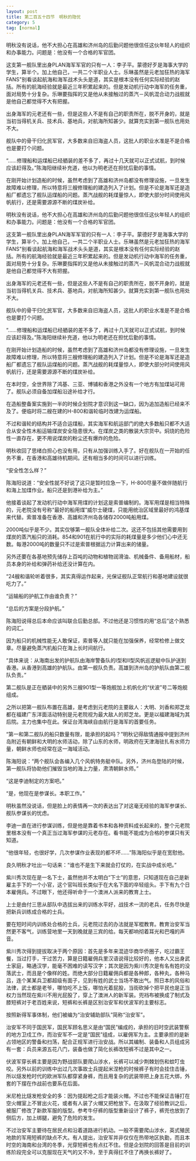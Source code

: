 ```yaml
---
layout: post
title: 第二百五十四节　明秋的隐忧
category: 5
tag: [normal]
---
```


明秋没有说话，他不大担心在高雄和济州岛的后勤问题他很信任这伙年轻人的组织和办事能力。问题是：他没有一个合格的军官团。

这支第一舰队里出身PLAN海军军官的只有一人：李子平。蒙德好歹是海事大学的学生，算半个。加上他自己，一共二个半职业人士。乐琳虽然是元老加狂热的海军FANS"别看谈起航海和海军战术头头是道，其实是根本没有任何实际经验的赵括。所有的航海经验就是最近三年积累起来的。但是发动机行动中海军的任务重，面对局势十分复杂。乐琳要指挥的又是他从未接触过的蒸汽－风帆混合动力战舰就是他自己都觉得不大有把握。

出身海军的元老还有一些，但是这些人不是有自己的职责所在，脱不开身的，就是当初当得机关兵、技术兵、基地兵，对航海所知甚少。就算充实到第一舰队也用处不大。

舰队中的骨干归化民军官，大多数来自旧海盗人员，这批人的职业水准是不是合格也是要打个问题。

“……修理船和运煤船已经舾装的差不多了，再过十几天就可以正式试航，到时候应该赶得及。”陈海阳继续补充道，他以为明老还在担忧后勤的事情。

在刚开始计划造船的时候，虽然考虑到了高雄和济州岛都没有修理设施，一旦发生故障难以修理，所以特意将三艘修理船的建造列入了计划。但是不论是海军还是造船厂都遗忘了舰队运煤船的问题。蒸汽战舰的耗煤量惊人，即使大部分时间使用风帆航行，还是需要源源不断的煤炭补给。

明秋没有说话，他不大担心在高雄和济州岛的后勤问题他很信任这伙年轻人的组织和办事能力。问题是：他没有一个合格的军官团。

这支第一舰队里出身PLAN海军军官的只有一人：李子平。蒙德好歹是海事大学的学生，算半个。加上他自己，一共二个半职业人士。乐琳虽然是元老加狂热的海军FANS"别看谈起航海和海军战术头头是道，其实是根本没有任何实际经验的赵括。所有的航海经验就是最近三年积累起来的。但是发动机行动中海军的任务重，面对局势十分复杂。乐琳要指挥的又是他从未接触过的蒸汽－风帆混合动力战舰就是他自己都觉得不大有把握。

出身海军的元老还有一些，但是这些人不是有自己的职责所在，脱不开身的，就是当初当得机关兵、技术兵、基地兵，对航海所知甚少。就算充实到第一舰队也用处不大。

舰队中的骨干归化民军官，大多数来自旧海盗人员，这批人的职业水准是不是合格也是要打个问题。

“……修理船和运煤船已经舾装的差不多了，再过十几天就可以正式试航，到时候应该赶得及。”陈海阳继续补充道，他以为明老还在担忧后勤的事情。

在刚开始计划造船的时候，虽然考虑到了高雄和济州岛都没有修理设施，一旦发生故障难以修理，所以特意将三艘修理船的建造列入了计划。但是不论是海军还是造船厂都遗忘了舰队运煤船的问题。蒸汽战舰的耗煤量惊人，即使大部分时间使用风帆航行，还是需要源源不断的煤炭补给。

在本时空，全世界除了鸿基、三亚、博铺和香港之外没有一个地方有加煤站可用了。舰队必须自备加煤船沿途补给才行。

在造船整备案实施到一半的时候企划院才意识到这一缺口，因为追加造船已经来不及了。便临时将二艘在建的H-800和谐轮临时改建为运煤船。

不过和谐轮的结构并不适合运煤船，其实海军和航运部门的绝大多数船只都不大适合从安全性木船运输煤炭安全隐患很大。在煤炭之类的散装大宗货中。焖烧的危险性一直存在，更不用说煤炭的粉尘还有爆炸的危险。

明秋收回了思绪白担心也没有用，只有从加强训练入手了。好在舰队在一开始的任务不重，在香港和高雄待机期间。还有相当多的时间可以进行训练。

“安全性怎么样？”

陈海阳说道：“安全性就不好说了这只是暂时应急一下，H-800尽量不做伴随航行和海上加煤作业。船只还是到港补给为主。”

他接着谈起了发动机行动中海军用煤的计划这是索普编制的。海军用煤是相当特殊的，元老院没有号称“最好的船用煤”威尔士硬煤，只能用统治区域里最好的鸿基煤来代替。索普准备在香港、高雄和济州岛各储存2000吨船用煤。

2000吨似乎是不少。其实仅够第一舰队全体补给二次。这还不包括其他需要用到煤炭的蒸汽船只的消耗。854和901在航行中的实际的耗煤量是多少他们心中还无数。每港2000吨的数量只不过是索普根据运力计算出来的储量。

另外还要在各基地预先储存上百吨的动物和植物润滑油、机械备件、备用船材，船员本身的补给和弹药补给还没计算在内。

“24艘和谐轮听着很多，其实真得运作起来，光保证舰队正常航行和基地建设就很吃力了。”

“运输船的护航工作由谁负责？”

“总后的方案是分段护航。”

陈海阳说得总后本命应该叫联合后勤总部。不过他还是习惯性的用“总后”这个熟悉的词汇。

因为船只的机械性能无人敢保证，索普等人就只能在加强保养，经常检修上做文章。尽量避免蒸汽机船只在海上长时间航行。

“具体来说：从海南出发的护航队由海岸警备队的I型和II型风帆巡逻艇中队护送到香港。从香港到高雄的护航队。由第一舰队负责。高雄到济州岛的护航队由第二舰队负责。”

第二舰队是正在舾装中的另外三艘901型一等炮舰加上机帆化的“伏波”号二等炮舰组成。

之所以把第一舰队布置在高雄，是考虑到元老院的主要敌人：大明、刘香和郑芝龙都在福建广东洋面活动特别是元老院视为最大敌人的郑芝龙。更是以福建海域为其后院。主力也集中在此。保证台湾海峡自由航行是海军的首要任务。

“第一和第二舰队的船只数量有限，能承担的起吗？”明秋记得敌情通报中提到济州岛附近有朝鲜和大明的水师活动，除了山东的水师，明政府在天津海驻扎有水师力量，朝鲜水师也经常在这一海域活动。

陈海阳说：“两个舰队会各编入几个风帆特务艇中队。另外，济州岛登陆的时候，第一舰队将协助他们摧毁当地的海上力量，肃清朝鲜水师。”

“这是李迪制定的方案吧。”

“是，他现在是参谋长。本职工作。”

明秋虽然没说话，但是脸上的表情再一次的表达出了对这毫无经验的海军参谋长、舰队参谋长的忧虑。

李迪一直在进行参谋训练，但是他是靠着书本和各种资料成长起来的，整个元老院里根本没有一个真正当过海军参谋的元老存在。看书能不能成为合格的参谋只有天知道。

“他很年轻，也很好学，几次参谋作业表现的都不坏……”陈海阳似乎是在宽慰他。

良久明秋才吐出一句话来：“谁也不是生下来就会打仗的，在实战中成长吧。”

紫川秀次现在是一名下士，虽然他并不太明白“下士”的意思，只知道现在自己是新雇主手下的一个小官，这个官叫班长类似于在大名下面的卒轻组头。手下有九个日本雇佣兵。不过眼下，他还得听命于一个澳洲人派来的教育上士。

上士是由付三思从部队中选拔出来的训练水平好，战技术一流的老兵，任务尽快是把新兵训练成合格的士兵。

要在短时间内训练处合格的士兵，元老院过去的办法就是军棍教育。教育治安军当然更不客气，训练营地里一天到晚就是三宾的给。每天都响彻着耳光和巴嘎的声音。

紫川秀次得到提拔取决于两个原因：首先是多年来混迹华商华侨圈子，吃过霸王餐，当过打手，干过苦力，算是日籍雇佣兵里汉语说得比较好的，他本人又出身武士家庭，略通汉学，能毫不困难的读写汉字；其次是因为紫川秀次是有名有姓的没落武士，而且是个像样的姓。而绝大部分日籍雇佣兵都是各种郎，各种丸，各种马吕，连个某某兵卫都超级有面子，见到有姓的武士当场不敢出气。照日本的风俗和法律，武士都是老爷，哪怕吃不上饭，哪怕光着屁股，当街砍掉个把平民也是正当权力当然现在紫川不用光屁股了，穿上了澳洲人的新军装。兜裆布被换成了制式及膝短裤对于老百姓来说，短裤和长裤是区别治安军和伏波军的主要标志。

按照新得军事体制，他们被编为“治安辅助部队”简称“治安军”。

治安军不同于国民军，国民军顾名思义是由“国民”编成的，承担的旧时空武装警察的地方卫戍工作，而治安军不一定是“国民”组成，以雇佣军为主。主要承担的是新占领地区的警备和扫荡，配合正规军进行治安战。所以其编制、装备和人员组成另有一套：兵员来源五花八门，装备也做了简化长裤改短裤不过是其中之一。

伏波军穿长裤主要是因为野战部队要爬山涉水，长裤可以减少荆棘划伤和蚊叮虫咬。另外以前的训练中出过几次事故士兵提起米涅枪的时候裤子有时会挂住击锤，所以燧发枪时代的欧洲军队都穿紧身裤，而且用复杂的武装带把上身五花大绑，外套的下摆在作战前也要系在后面。

米尼枪比燧发枪安全的多：因为提起枪之后才能装火帽。不过也不能保证击锤打在空火帽室上不冒出火花，或者有人装了火帽又把枪放下。在汲取了经验教训之后，被服厂修改了新款军服的版型。参考牛仔裤的版型重新设计了裤子，裤兜也放到了侧后方，加上绑腿，避免了危险的发生。

不过治安军主要待在居民点和沿着道路进行机动。一般不需要爬山涉水，英式殖民地款的军用短裤的缺点不大。有人提出，治安军并非仅仅在热带地区执勤，而且本时空的海南和台湾的冬季，光穿短裤也有点扛不住。但是企划院的回答是目前的训练阶段完全可以克服现在天气的又不冷，至于真得扛不住了再换长裤好了。